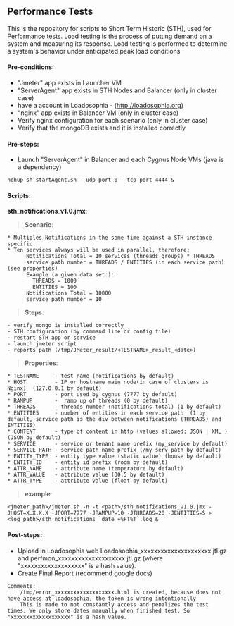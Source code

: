 ## Performance Tests

This is the repository for scripts to Short Term Historic (STH), used for Performance tests.
Load testing is the process of putting demand on a system and measuring its response.
Load testing is performed to determine a system's behavior under anticipated peak load conditions

#### Pre-conditions:

* "Jmeter" app exists in Launcher VM
* "ServerAgent" app exists in STH Nodes and Balancer (only in cluster case)
* have a account in Loadosophia - (http://loadosophia.org)
* "nginx" app exists in Balancer VM (only in cluster case)
* Verify nginx configuration for each scenario (only in cluster case)
* Verify that the mongoDB exists and it is installed correctly
	
#### Pre-steps:

* Launch "ServerAgent" in Balancer and each Cygnus Node VMs (java is a dependency)
```
nohup sh startAgent.sh --udp-port 0 --tcp-port 4444 &
```

#### Scripts:

**sth_notifications_v1.0.jmx**:

  >**Scenario**:
```
* Multiples Notifications in the same time against a STH instance specific.
* Ten services always will be used in parallel, therefore:
      Notifications Total = 10 services (threads groups) * THREADS
      service path number = THREADS / ENTITIES (in each service path) (see properties)
      Example (a given data set:):
        THREADS = 1000
        ENTITIES = 100
      Notifications Total = 10000
      service path number = 10
```
  >**Steps**:
```
- verify mongo is installed correctly
- STH configuration (by command line or config file)
- restart STH app or service
- launch jmeter script
- reports path (/tmp/JMeter_result/<TESTNAME>_result_<date>)
```
  >**Properties**:
```
* TESTNAME     - test name (notifications by default)
* HOST         - IP or hostname main node(in case of clusters is Nginx)  (127.0.0.1 by default)
* PORT         - port used by cygnus (7777 by default)
* RAMPUP       -  ramp up of threads (0 by default)
* THREADS      - threads number (notifications total) (1 by default)
* ENTITIES     - number of entities in each service path  (1 by default, service path is the div between notifications (THREADS) and ENTITIES)
* CONTENT      - type of content in http (values allowed: JSON | XML )  (JSON by default)
* SERVICE      - service or tenant name prefix (my_service by default)
* SERVICE_PATH - service path name prefix (/my_serv_path by default)
* ENTITY_TYPE  - entity type value (static value) (house by default)
* ENTITY_ID    - entity id prefix (room by default)
* ATTR_NAME    - attribute name (temperature by default)
* ATTR_VALUE   - attribute value (30.5 by default)
* ATTR_TYPE    - attribute value (float by default)
```

  >**example**:
```
<jmeter_path>/jmeter.sh -n -t <path>/sth_notifications_v1.0.jmx -JHOST=X.X.X.X -JPORT=7777 -JRAMPUP=10 -JTHREADS=20 -JENTITIES=5 > <log_path>/sth_notifications_`date +%FT%T`.log &
```

#### Post-steps:
  * Upload in Loadosophia web Loadosophia_xxxxxxxxxxxxxxxxxxxxx.jtl.gz and perfmon_xxxxxxxxxxxxxxxxxxxx.jtl.gz (where "xxxxxxxxxxxxxxxxxxx" is a hash value).
  * Create Final Report (recommend google docs)

```
Comments:
    /tmp/error_xxxxxxxxxxxxxxxxxxx.html is created, because does not have access at loadosophia, the token is wrong intentionally
    This is made to not constantly access and penalizes the test times. We only store dates manually when finished test. So "xxxxxxxxxxxxxxxxxxx" is a hash value.
```